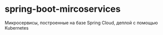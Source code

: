# spring-boot-mircoservices

Микросервисы, построенные на базе Spring Cloud, деплой с помощью Kubernetes
